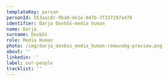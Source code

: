 ```yaml
---
templateKey: person
personId: 553aac8c-9ba0-4e1e-847b-7f337297ad78
identifier: Darja Dovbõš-media human
name: Darja
surname: Dovbõš
role: Media Human
photo: /img/darja_dovbos_media_human-removebg-preview.png
about: ''
linkedin: ''
label: our-people
tracklist: ''
---
```

